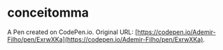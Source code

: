 # conceitomma

A Pen created on CodePen.io. Original URL: [https://codepen.io/Ademir-Filho/pen/ExrwXKa](https://codepen.io/Ademir-Filho/pen/ExrwXKa).

